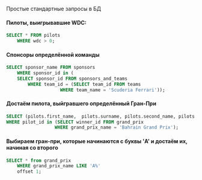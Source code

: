 Простые стандартные запросы в БД

#### Пилоты, выигрывавшие WDC:

```SQL
SELECT * FROM pilots
	WHERE wdc > 0;
```

#### Спонсоры определённой команды
```SQL
SELECT sponsor_name FROM sponsors
	WHERE sponsor_id in ( 
	SELECT sponsor_id FROM sponsors_and_teams
		WHERE team_id = (SELECT team_id FROM teams
					WHERE team_name = 'Scuderia Ferrari'));
```

#### Достаём пилота, выйгравшего определённый Гран-При
```SQL
SELECT (pilots.first_name,  pilots.surname, pilots.second_name, pilots.nickname, pilots.pilots_number) FROM pilots
WHERE pilot_id in (SELECT winner_id FROM grand_prix
				  WHERE grand_prix_name = 'Bahrain Grand Prix');
```

#### Выбираем гран-при, которые начинаются с буквы 'A' и достаём их, начиная со второго

```SQL
SELECT * from grand_prix
	WHERE grand_prix_name LIKE 'A%'
	offset 1;
```
